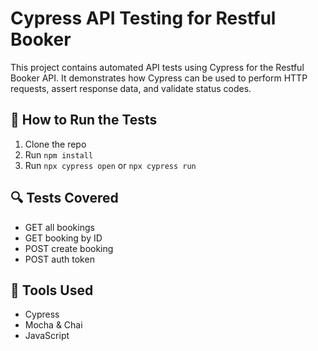 # Cypress API Testing for Restful Booker

This project contains automated API tests using Cypress for the Restful Booker API. It demonstrates how Cypress can be used to perform HTTP requests, assert response data, and validate status codes.

## 🚀 How to Run the Tests

1. Clone the repo
2. Run `npm install`
3. Run `npx cypress open` or `npx cypress run`

## 🔍 Tests Covered

- GET all bookings
- GET booking by ID
- POST create booking
- POST auth token

## 🧰 Tools Used

- Cypress
- Mocha & Chai
- JavaScript
